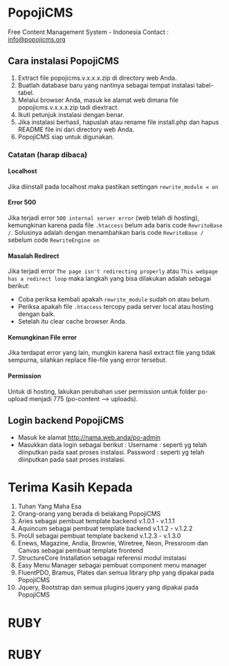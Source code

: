 # PopojiCMS
Free Content Management System - Indonesia
Contact : info@popojicms.org

## Cara instalasi PopojiCMS

1. Extract file popojicms.v.x.x.x.zip di directory web Anda.
2. Buatlah database baru yang nantinya sebagai tempat instalasi tabel-tabel.
3. Melalui browser Anda, masuk ke alamat web dimana file popojicms.v.x.x.x.zip tadi diextract.
4. Ikuti petunjuk instalasi dengan benar.
5. Jika instalasi berhasil, hapuslah atau rename file install.php dan hapus README file ini dari directory web Anda.
6. PopojiCMS siap untuk digunakan.

### Catatan (harap dibaca)

#### Localhost
Jika diinstall pada localhost maka pastikan settingan ``rewrite_module = on``

#### Error 500
Jika terjadi error ``500 internal server error`` (web telah di hosting), kemungkinan karena pada file ``.htaccess`` belum ada baris code ``RewriteBase /``. Solusinya adalah dengan menambahkan baris code ``RewriteBase /`` sebelum code ``RewriteEngine on``

#### Masalah Redirect
Jika terjadi error ``The page isn't redirecting properly`` atau ``This webpage has a redirect loop`` maka langkah yang bisa dilakukan adalah sebagai berikut:
* Coba periksa kembali apakah ``rewrite_module`` sudah on atau belum.
* Periksa apakah file ``.htaccess`` tercopy pada server local atau hosting dengan baik.
* Setelah itu clear cache browser Anda.

#### Kemungkinan File error
Jika terdapat error yang lain, mungkin karena hasil extract file yang tidak sempurna, silahkan replace file-file yang error tersebut.

#### Permission
Untuk di hosting, lakukan perubahan user permission untuk folder po-upload menjadi 775 (po-content --> uploads).

## Login backend PopojiCMS
* Masuk ke alamat http://nama.web.anda/po-admin
* Masukkan data login sebagai berikut :
    Username : seperti yg telah diinputkan pada saat proses instalasi.
    Password : seperti yg telah diinputkan pada saat proses instalasi.


# Terima Kasih Kepada
1. Tuhan Yang Maha Esa
2. Orang-orang yang berada di belakang PopojiCMS
3. Aries sebagai pembuat template backend v.1.0.1 - v.1.1.1
4. Aquincum sebagai pembuat template backend v.1.1.2 - v.1.2.2
5. ProUI sebagai pembuat template backend v.1.2.3 - v.1.3.0
6. Enews, Magazine, Andia, Brownie, Wiretree, Neon, Pressroom dan Canvas sebagai pembuat template frontend
7. StructureCore Installation sebagai referensi modul instalasi
8. Easy Menu Manager sebagai pembuat component menu manager
9. FluentPDO, Bramus, Plates dan semua library php yang dipakai pada PopojiCMS
10. Jquery, Bootstrap dan semua plugins jquery yang dipakai pada PopojiCMS
# RUBY
# RUBY

